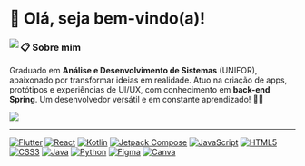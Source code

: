 # 👋 Olá, seja bem-vindo(a)!

<a href="https://discord.com/users/404844681852223498">
  <img align="left" src="https://lanyard.cnrad.dev/api/404844681852223498?borderRadius=8px&hideDiscrim=true&animated=true&idleMessage=Provavelmente%20fazendo%20outra%20coisa..."/>
</a>

### 📋 **Sobre mim**

Graduado em **Análise e Desenvolvimento de Sistemas** (UNIFOR), apaixonado por transformar ideias em realidade. Atuo na criação de apps, protótipos e experiências de UI/UX, com conhecimento em **back-end Spring**. Um desenvolvedor versátil e em constante aprendizado! 🎨✨

![](https://komarev.com/ghpvc/?username=LKaio16&style=for-the-badge&color=blueviolet)



---

<a href="#"><img alt="Flutter" src="https://img.shields.io/badge/Flutter-%2302569B.svg?style=flat&logo=Flutter&logoColor=white"></a>
  <a href="#"><img alt="React" src="https://img.shields.io/badge/react-%2323272F.svg?style=flat&logo=react&logoColor=%23149ECA"></a>
  <a href="#"><img alt="Kotlin" src="https://img.shields.io/badge/kotlin-%23563DAC.svg?style=flat&logo=kotlin&logoColor=white"></a>
  <a href="#"><img alt="Jetpack Compose" src="https://img.shields.io/badge/Jetpack%20Compose-%234285F4.svg?style=flat&logo=jetpack-compose&logoColor=white"></a>
  <a href="#"><img alt="JavaScript" src="https://img.shields.io/badge/javascript-%23323330.svg?style=flat&logo=javascript&logoColor=%23F7DF1E"></a>
  <a href="#"><img alt="HTML5" src="https://img.shields.io/badge/html5-%23E34F26.svg?style=flat&logo=html5&logoColor=white"></a>
  <a href="#"><img alt="CSS3" src="https://img.shields.io/badge/css3-%231572B6.svg?style=flat&logo=css3&logoColor=white"></a>
  <a href="#"><img alt="Java" src="https://img.shields.io/badge/java-%23ED8B00.svg?style=flat&logo=openjdk&logoColor=white"></a>
  <a href="#"><img alt="Python" src="https://img.shields.io/badge/python-3670A0?style=flat&logo=python&logoColor=ffdd54"></a>
  <a href="#"><img alt="Figma" src="https://img.shields.io/badge/figma-%23F24E1E.svg?style=flat&logo=figma&logoColor=white"></a>
  <a href="#"><img alt="Canva" src="https://img.shields.io/badge/canva-%2300C4CC.svg?style=flat&logo=Canva&logoColor=white"></a>
  

